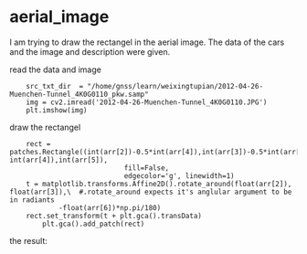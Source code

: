 # aerial_image
I am trying to draw the rectangel in the aerial image. The data of the cars and the image and description were given.

read the data and image

		src_txt_dir  = "/home/gnss/learn/weixingtupian/2012-04-26-Muenchen-Tunnel_4K0G0110_pkw.samp"
		img = cv2.imread('2012-04-26-Muenchen-Tunnel_4K0G0110.JPG')
		plt.imshow(img)
draw the rectangel

		rect = patches.Rectangle((int(arr[2])-0.5*int(arr[4]),int(arr[3])-0.5*int(arr[5])), int(arr[4]),int(arr[5]),
								fill=False,
								edgecolor='g', linewidth=1)
		t = matplotlib.transforms.Affine2D().rotate_around(float(arr[2]), float(arr[3]),\  #.rotate_around expects it's anglular argument to be in radiants
                -float(arr[6])*np.pi/180)
		rect.set_transform(t + plt.gca().transData)
    		plt.gca().add_patch(rect)

the result:

